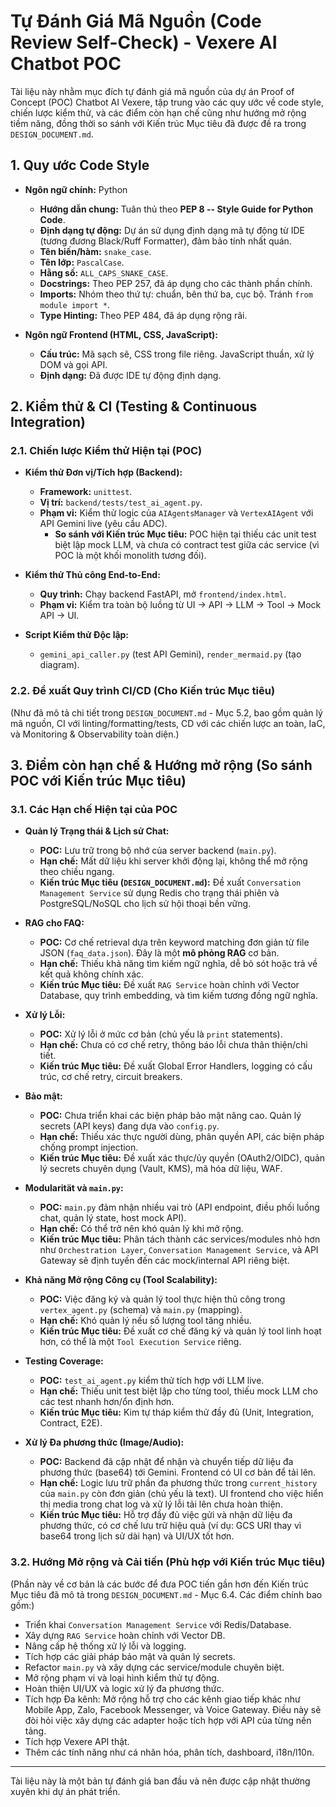# Tự Đánh Giá Mã Nguồn (Code Review Self-Check) - Vexere AI Chatbot POC

Tài liệu này nhằm mục đích tự đánh giá mã nguồn của dự án Proof of Concept (POC) Chatbot AI Vexere, tập trung vào các quy ước về code style, chiến lược kiểm thử, và các điểm còn hạn chế cũng như hướng mở rộng tiềm năng, đồng thời so sánh với Kiến trúc Mục tiêu đã được đề ra trong `DESIGN_DOCUMENT.md`.

## 1. Quy ước Code Style

- **Ngôn ngữ chính:** Python

  - **Hướng dẫn chung:** Tuân thủ theo **PEP 8 -- Style Guide for Python Code**.
  - **Định dạng tự động:** Dự án sử dụng định dạng mã tự động từ IDE (tương đương Black/Ruff Formatter), đảm bảo tính nhất quán.
  - **Tên biến/hàm:** `snake_case`.
  - **Tên lớp:** `PascalCase`.
  - **Hằng số:** `ALL_CAPS_SNAKE_CASE`.
  - **Docstrings:** Theo PEP 257, đã áp dụng cho các thành phần chính.
  - **Imports:** Nhóm theo thứ tự: chuẩn, bên thứ ba, cục bộ. Tránh `from module import *`.
  - **Type Hinting:** Theo PEP 484, đã áp dụng rộng rãi.

- **Ngôn ngữ Frontend (HTML, CSS, JavaScript):**
  - **Cấu trúc:** Mã sạch sẽ, CSS trong file riêng. JavaScript thuần, xử lý DOM và gọi API.
  - **Định dạng:** Đã được IDE tự động định dạng.

## 2. Kiểm thử & CI (Testing & Continuous Integration)

### 2.1. Chiến lược Kiểm thử Hiện tại (POC)

- **Kiểm thử Đơn vị/Tích hợp (Backend):**

  - **Framework:** `unittest`.
  - **Vị trí:** `backend/tests/test_ai_agent.py`.
  - **Phạm vi:** Kiểm thử logic của `AIAgentsManager` và `VertexAIAgent` với API Gemini live (yêu cầu ADC).
    - **So sánh với Kiến trúc Mục tiêu:** POC hiện tại thiếu các unit test biệt lập mock LLM, và chưa có contract test giữa các service (vì POC là một khối monolith tương đối).

- **Kiểm thử Thủ công End-to-End:**

  - **Quy trình:** Chạy backend FastAPI, mở `frontend/index.html`.
  - **Phạm vi:** Kiểm tra toàn bộ luồng từ UI -> API -> LLM -> Tool -> Mock API -> UI.

- **Script Kiểm thử Độc lập:**
  - `gemini_api_caller.py` (test API Gemini), `render_mermaid.py` (tạo diagram).

### 2.2. Đề xuất Quy trình CI/CD (Cho Kiến trúc Mục tiêu)

(Như đã mô tả chi tiết trong `DESIGN_DOCUMENT.md` - Mục 5.2, bao gồm quản lý mã nguồn, CI với linting/formatting/tests, CD với các chiến lược an toàn, IaC, và Monitoring & Observability toàn diện.)

## 3. Điểm còn hạn chế & Hướng mở rộng (So sánh POC với Kiến trúc Mục tiêu)

### 3.1. Các Hạn chế Hiện tại của POC

- **Quản lý Trạng thái & Lịch sử Chat:**

  - **POC:** Lưu trữ trong bộ nhớ của server backend (`main.py`).
  - **Hạn chế:** Mất dữ liệu khi server khởi động lại, không thể mở rộng theo chiều ngang.
  - **Kiến trúc Mục tiêu (`DESIGN_DOCUMENT.md`):** Đề xuất `Conversation Management Service` sử dụng Redis cho trạng thái phiên và PostgreSQL/NoSQL cho lịch sử hội thoại bền vững.

- **RAG cho FAQ:**

  - **POC:** Cơ chế retrieval dựa trên keyword matching đơn giản từ file JSON (`faq_data.json`). Đây là một **mô phỏng RAG** cơ bản.
  - **Hạn chế:** Thiếu khả năng tìm kiếm ngữ nghĩa, dễ bỏ sót hoặc trả về kết quả không chính xác.
  - **Kiến trúc Mục tiêu:** Đề xuất `RAG Service` hoàn chỉnh với Vector Database, quy trình embedding, và tìm kiếm tương đồng ngữ nghĩa.

- **Xử lý Lỗi:**

  - **POC:** Xử lý lỗi ở mức cơ bản (chủ yếu là `print` statements).
  - **Hạn chế:** Chưa có cơ chế retry, thông báo lỗi chưa thân thiện/chi tiết.
  - **Kiến trúc Mục tiêu:** Đề xuất Global Error Handlers, logging có cấu trúc, cơ chế retry, circuit breakers.

- **Bảo mật:**

  - **POC:** Chưa triển khai các biện pháp bảo mật nâng cao. Quản lý secrets (API keys) đang dựa vào `config.py`.
  - **Hạn chế:** Thiếu xác thực người dùng, phân quyền API, các biện pháp chống prompt injection.
  - **Kiến trúc Mục tiêu:** Đề xuất xác thực/ủy quyền (OAuth2/OIDC), quản lý secrets chuyên dụng (Vault, KMS), mã hóa dữ liệu, WAF.

- **Modularität và `main.py`:**

  - **POC:** `main.py` đảm nhận nhiều vai trò (API endpoint, điều phối luồng chat, quản lý state, host mock API).
  - **Hạn chế:** Có thể trở nên khó quản lý khi mở rộng.
  - **Kiến trúc Mục tiêu:** Phân tách thành các services/modules nhỏ hơn như `Orchestration Layer`, `Conversation Management Service`, và API Gateway sẽ định tuyến đến các mock/internal API riêng biệt.

- **Khả năng Mở rộng Công cụ (Tool Scalability):**

  - **POC:** Việc đăng ký và quản lý tool thực hiện thủ công trong `vertex_agent.py` (schema) và `main.py` (mapping).
  - **Hạn chế:** Khó quản lý nếu số lượng tool tăng nhiều.
  - **Kiến trúc Mục tiêu:** Đề xuất cơ chế đăng ký và quản lý tool linh hoạt hơn, có thể là một `Tool Execution Service` riêng.

- **Testing Coverage:**

  - **POC:** `test_ai_agent.py` kiểm thử tích hợp với LLM live.
  - **Hạn chế:** Thiếu unit test biệt lập cho từng tool, thiếu mock LLM cho các test nhanh hơn/ổn định hơn.
  - **Kiến trúc Mục tiêu:** Kim tự tháp kiểm thử đầy đủ (Unit, Integration, Contract, E2E).

- **Xử lý Đa phương thức (Image/Audio):**
  - **POC:** Backend đã cập nhật để nhận và chuyển tiếp dữ liệu đa phương thức (base64) tới Gemini. Frontend có UI cơ bản để tải lên.
  - **Hạn chế:** Logic lưu trữ phần đa phương thức trong `current_history` của `main.py` còn đơn giản (chủ yếu là text). UI frontend cho việc hiển thị media trong chat log và xử lý lỗi tải lên chưa hoàn thiện.
  - **Kiến trúc Mục tiêu:** Hỗ trợ đầy đủ việc gửi và nhận dữ liệu đa phương thức, có cơ chế lưu trữ hiệu quả (ví dụ: GCS URI thay vì base64 trong lịch sử dài hạn) và UI/UX tốt hơn.

### 3.2. Hướng Mở rộng và Cải tiến (Phù hợp với Kiến trúc Mục tiêu)

(Phần này về cơ bản là các bước để đưa POC tiến gần hơn đến Kiến trúc Mục tiêu đã mô tả trong `DESIGN_DOCUMENT.md` - Mục 6.4. Các điểm chính bao gồm:)

- Triển khai `Conversation Management Service` với Redis/Database.
- Xây dựng `RAG Service` hoàn chỉnh với Vector DB.
- Nâng cấp hệ thống xử lý lỗi và logging.
- Tích hợp các giải pháp bảo mật và quản lý secrets.
- Refactor `main.py` và xây dựng các service/module chuyên biệt.
- Mở rộng phạm vi và loại hình kiểm thử tự động.
- Hoàn thiện UI/UX và logic xử lý đa phương thức.
- Tích hợp Đa kênh: Mở rộng hỗ trợ cho các kênh giao tiếp khác như Mobile App, Zalo, Facebook Messenger, và Voice Gateway. Điều này sẽ đòi hỏi việc xây dựng các adapter hoặc tích hợp với API của từng nền tảng.
- Tích hợp Vexere API thật.
- Thêm các tính năng như cá nhân hóa, phân tích, dashboard, i18n/l10n.

---

Tài liệu này là một bản tự đánh giá ban đầu và nên được cập nhật thường xuyên khi dự án phát triển.
